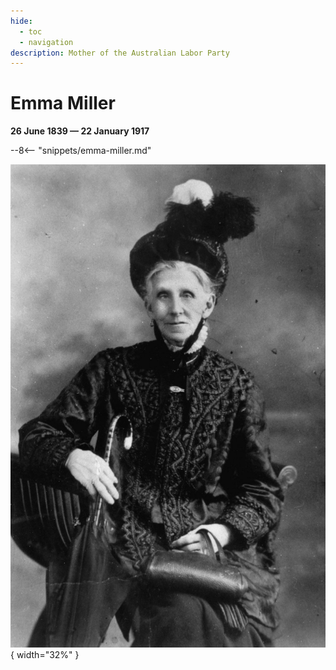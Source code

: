 ```yaml
---
hide:
  - toc
  - navigation
description: Mother of the Australian Labor Party
---
```


# Emma Miller

**26 June 1839 — 22 January 1917**

--8<-- "snippets/emma-miller.md"

![Emma Miller](../assets/emma-miller.jpg){ width="32%" }
